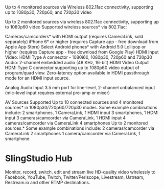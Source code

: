 Up to 4 monitored sources via Wireless 802.11ac connectivity, supporting up to 1080p30, 720p60, and 720p30 video

Up to 2 monitored sources via wireless 802.11ac connectivity, supporting up to 1080p60 video
Supported wireless sources* via 802.11ac:

Cameras/camcorders* with HDMI output (requires CameraLink, sold separately)
iPhone 6* or higher (requires Capture app - free download from Apple App Store)
Select Android phones* with Android 5.0 Lollipop or higher (requires Capture app - free download from Google Play)
HDMI Input
Video: HDMI Type A connector - 1080i60, 1080p30, 720p60 and 720p30
Audio: 2-channel embedded audio (48 KHz, 16-bit)
HDMI Video Output
HDMI Type C connector supporting up to 1080p60 video output of program/quad view. Zero-latency option available in HDMI passthrough mode for an HDMI input source.

Analog Audio Input
3.5 mm port for line-level, 2-channel unbalanced input (mic-level input requires external pre-amp or mixer)

AV Sources Supported
Up to 10 connected sources and 4 monitored sources* in 1080p30/720p60/720p30 modes. Some example combinations include:
2 smartphones, 1 CameraLink, 1 HDMI input
3 smartphones, 1 HDMI input
3 cameras/camcorder via CameraLink, 1 HDMI input
4 cameras/camcorder via CameraLink
4 smartphones
Up to 2 monitored sources.* Some example combinations include:
2 cameras/camcorder via CameraLink
2 smartphones
1 camera/camcorder via CameraLink, 1 smartphone
# SlingStudio Hub

Monitor, record, switch, edit and stream live HD-quality video wirelessly to Facebook, YouTube, Twitch, Twitter/Periscope, Livestream, Ustream, Restream.io and other RTMP destinations. 

